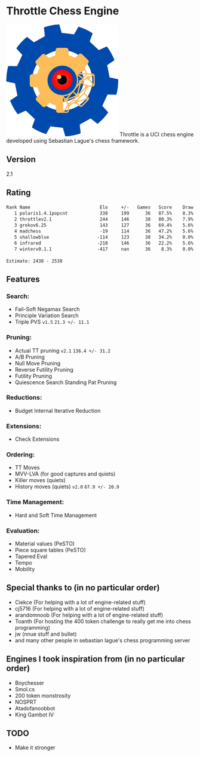 # Throttle Chess Engine
<img src="https://github.com/Dragjon/Throttle/blob/main/images/throttle.png" width="300" height="300">
Throttle is a UCI chess engine developed using Sebastian Lague's chess framework.

## Version
2.1

## Rating
```
Rank Name                          Elo     +/-   Games   Score    Draw
   1 polaris1.4.1popcnt            338     199      36   87.5%    8.3%
   2 throttlev2.1                  244     146      38   80.3%    7.9%
   3 grekov6.25                    143     127      36   69.4%    5.6%
   4 madchess                      -19     114      36   47.2%    5.6%
   5 shallowblue                  -114     123      38   34.2%    0.0%
   6 infrared                     -218     146      36   22.2%    5.6%
   7 winterv0.1.1                 -417     nan      36    8.3%    0.0%

Estimate: 2438 - 2538
```

## Features
### Search:
- Fail-Soft Negamax Search
- Principle Variation Search
- Triple PVS ```v1.5``` ```21.3 +/- 11.1```

### Pruning:
- Actual TT pruning ```v2.1``` ```136.4 +/- 31.2```
- A/B Pruning
- Null Move Pruning
- Reverse Futility Pruning
- Futility Pruning
- Quiescence Search Standing Pat Pruning

### Reductions:
- Budget Internal Iterative Reduction

### Extensions:
- Check Extensions

### Ordering:
- TT Moves
- MVV-LVA (for good captures and quiets)
- Killer moves (quiets)
- History moves (quiets) ```v2.0``` ```67.9 +/- 20.9```

### Time Management:
- Hard and Soft Time Management

### Evaluation:
- Material values (PeSTO)
- Piece square tables (PeSTO)
- Tapered Eval
- Tempo
- Mobility

## Special thanks to (in no particular order)
- Ciekce (For helping with a lot of engine-related stuff)
- cj5716 (For helping with a lot of engine-related stuff)
- arandomnoob (For helping with a lot of engine-related stuff)
- Toanth (For hosting the 400 token challenge to really get me into chess programming)
- jw (nnue stuff and bullet)
- and many other people in sebastian lague's chess programming server

## Engines I took inspiration from (in no particular order)
- Boychesser
- Smol.cs
- 200 token monstrosity
- NOSPRT
- Atadofanoobbot
- King Gambot IV

## TODO
- Make it stronger 
